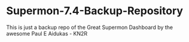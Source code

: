 # Supermon-7.4-Backup-Repository
This is just a backup repo of the Great Supermon Dashboard by the awesome Paul E Aidukas - KN2R
